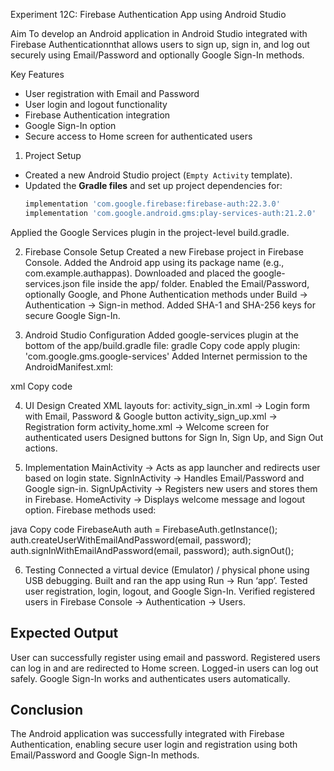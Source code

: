 Experiment 12C: Firebase Authentication App using Android Studio

Aim
To develop an Android application in Android Studio integrated with Firebase Authenticationnthat allows users to sign up, sign in, and log out securely using Email/Password and optionally Google Sign-In methods. 

Key Features
- User registration with Email and Password  
- User login and logout functionality  
- Firebase Authentication integration  
- Google Sign-In option  
- Secure access to Home screen for authenticated users  

1. Project Setup
- Created a new Android Studio project (`Empty Activity` template).  
- Updated the **Gradle files** and set up project dependencies for:
  ```gradle
  implementation 'com.google.firebase:firebase-auth:22.3.0'
  implementation 'com.google.android.gms:play-services-auth:21.2.0'
Applied the Google Services plugin in the project-level build.gradle.

2. Firebase Console Setup
Created a new Firebase project in Firebase Console.
Added the Android app using its package name (e.g., com.example.authappas).
Downloaded and placed the google-services.json file inside the app/ folder.
Enabled the Email/Password, optionally Google, and Phone Authentication methods under
Build → Authentication → Sign-in method.
Added SHA-1 and SHA-256 keys for secure Google Sign-In.

3. Android Studio Configuration
Added google-services plugin at the bottom of the app/build.gradle file:
gradle
Copy code
apply plugin: 'com.google.gms.google-services'
Added Internet permission to the AndroidManifest.xml:

xml
Copy code
<uses-permission android:name="android.permission.INTERNET" />

4. UI Design
Created XML layouts for:
activity_sign_in.xml → Login form with Email, Password & Google button
activity_sign_up.xml → Registration form
activity_home.xml → Welcome screen for authenticated users
Designed buttons for Sign In, Sign Up, and Sign Out actions.

5. Implementation
MainActivity → Acts as app launcher and redirects user based on login state.
SignInActivity → Handles Email/Password and Google sign-in.
SignUpActivity → Registers new users and stores them in Firebase.
HomeActivity → Displays welcome message and logout option.
Firebase methods used:

java
Copy code
FirebaseAuth auth = FirebaseAuth.getInstance();
auth.createUserWithEmailAndPassword(email, password);
auth.signInWithEmailAndPassword(email, password);
auth.signOut();

6. Testing
Connected a virtual device (Emulator) / physical phone using USB debugging.
Built and ran the app using Run → Run ‘app’.
Tested user registration, login, logout, and Google Sign-In.
Verified registered users in Firebase Console → Authentication → Users.

## Expected Output
User can successfully register using email and password.
Registered users can log in and are redirected to Home screen.
Logged-in users can log out safely.
Google Sign-In works and authenticates users automatically.

## Conclusion

The Android application was successfully integrated with Firebase Authentication, enabling secure user login and registration using both Email/Password and Google Sign-In methods.